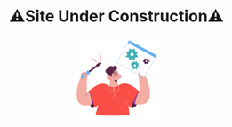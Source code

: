 <h1 align="center" display="flex">
    ⚠️Site Under Construction⚠️
</h1>
<p align="center" display="flex">
   <img height="auto" width="30%" src="/src/img/unpreview.png"/>
</p>

